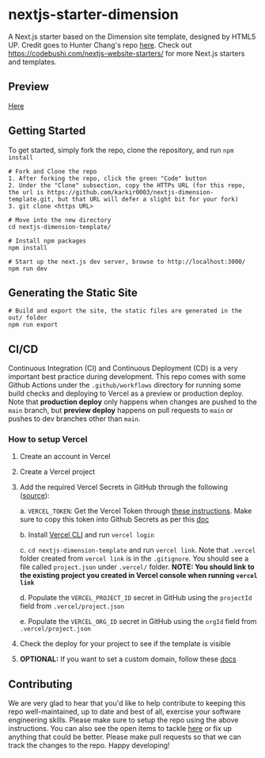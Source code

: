 # nextjs-starter-dimension
A Next.js starter based on the Dimension site template, designed by HTML5 UP. Credit goes to Hunter Chang's repo [here](https://github.com/codebushi/nextjs-starter-dimension). Check out https://codebushi.com/nextjs-website-starters/ for more Next.js starters and templates.

## Preview

[Here](https://nextjs-dimension-template-d1l06d0fi-karkir0003.vercel.app/)

## Getting Started

To get started, simply fork the repo, clone the repository, and run `npm install`

```
# Fork and Clone the repo
1. After forking the repo, click the green "Code" button
2. Under the "Clone" subsection, copy the HTTPs URL (for this repo, the url is https://github.com/karkir0003/nextjs-dimension-template.git, but that URL will defer a slight bit for your fork)
3. git clone <https URL>

# Move into the new directory
cd nextjs-dimension-template/

# Install npm packages
npm install

# Start up the next.js dev server, browse to http://localhost:3000/
npm run dev
```

## Generating the Static Site

```
# Build and export the site, the static files are generated in the out/ folder
npm run export
```

## CI/CD
Continuous Integration (CI) and Continuous Deployment (CD) is a very important best practice during development. This repo comes with some Github Actions under the `.github/workflows` directory for running some build checks and deploying to Vercel as a preview or production deploy. Note that **production deploy** only happens when changes are pushed to the `main` branch, but **preview deploy** happens on pull requests to `main` or pushes to dev branches other than `main`.

### How to setup Vercel
1. Create an account in Vercel
2. Create a Vercel project
3. Add the required Vercel Secrets in GitHub through the following ([source](https://vercel.com/guides/how-can-i-use-github-actions-with-vercel#configuring-github-actions-for-vercel)):

   a. `VERCEL_TOKEN`: Get the Vercel Token through [these instructions](https://vercel.com/guides/how-do-i-use-a-vercel-api-access-token). Make sure to copy this token into Github Secrets as per this [doc](https://docs.github.com/en/actions/security-guides/using-secrets-in-github-actions#creating-secrets-for-a-repository)

   b. Install [Vercel CLI](https://vercel.com/cli) and run `vercel login`

   c. `cd nextjs-dimension-template` and run `vercel link`. Note that `.vercel` folder created from `vercel link` is in the `.gitignore`. You should see a file called `project.json` under `.vercel/` folder. **NOTE: You should link to the existing project you created in Vercel console when running `vercel link`**

   d. Populate the `VERCEL_PROJECT_ID` secret in GitHub using the `projectId` field from `.vercel/project.json`
   
   e. Populate the `VERCEL_ORG_ID` secret in GitHub using the `orgId` field from `.vercel/project.json`
4. Check the deploy for your project to see if the template is visible
5. **OPTIONAL:** If you want to set a custom domain, follow these [docs](https://vercel.com/docs/projects/domains/add-a-domain)

## Contributing
We are very glad to hear that you'd like to help contribute to keeping this repo well-maintained, up to date and best of all, exercise your software engineering skills. Please make sure to setup the repo using the above instructions. You can also see the open items to tackle [here](https://github.com/karkir0003/nextjs-dimension-template/issues) or fix up anything that could be better. Please make pull requests so that we can track the changes to the repo. Happy developing!